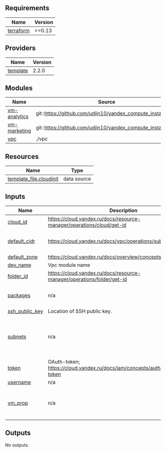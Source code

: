 ## Requirements

| Name | Version |
|------|---------|
| <a name="requirement_terraform"></a> [terraform](#requirement\_terraform) | >=0.13 |

## Providers

| Name | Version |
|------|---------|
| <a name="provider_template"></a> [template](#provider\_template) | 2.2.0 |

## Modules

| Name | Source | Version |
|------|--------|---------|
| <a name="module_vm-analytics"></a> [vm-analytics](#module\_vm-analytics) | git::https://github.com/udjin10/yandex_compute_instance.git | main |
| <a name="module_vm-marketing"></a> [vm-marketing](#module\_vm-marketing) | git::https://github.com/udjin10/yandex_compute_instance.git | main |
| <a name="module_vpc"></a> [vpc](#module\_vpc) | ./vpc | n/a |

## Resources

| Name | Type |
|------|------|
| [template_file.cloudinit](https://registry.terraform.io/providers/hashicorp/template/latest/docs/data-sources/file) | data source |

## Inputs

| Name | Description | Type | Default | Required |
|------|-------------|------|---------|:--------:|
| <a name="input_cloud_id"></a> [cloud\_id](#input\_cloud\_id) | https://cloud.yandex.ru/docs/resource-manager/operations/cloud/get-id | `string` | n/a | yes |
| <a name="input_default_cidr"></a> [default\_cidr](#input\_default\_cidr) | https://cloud.yandex.ru/docs/vpc/operations/subnet-create | `list(string)` | <pre>[<br>  "10.0.1.0/24"<br>]</pre> | no |
| <a name="input_default_zone"></a> [default\_zone](#input\_default\_zone) | https://cloud.yandex.ru/docs/overview/concepts/geo-scope | `string` | `"ru-central1-a"` | no |
| <a name="input_dev_name"></a> [dev\_name](#input\_dev\_name) | Vpc module name | `string` | `"develop"` | no |
| <a name="input_folder_id"></a> [folder\_id](#input\_folder\_id) | https://cloud.yandex.ru/docs/resource-manager/operations/folder/get-id | `string` | n/a | yes |
| <a name="input_packages"></a> [packages](#input\_packages) | n/a | `list(any)` | <pre>[<br>  "nginx"<br>]</pre> | no |
| <a name="input_ssh_public_key"></a> [ssh\_public\_key](#input\_ssh\_public\_key) | Location of SSH public key. | `string` | n/a | yes |
| <a name="input_subnets"></a> [subnets](#input\_subnets) | n/a | <pre>list(object({<br>    zone = string,<br>    cidr = string<br>  }))</pre> | <pre>[<br>  {<br>    "cidr": "10.0.1.0/24",<br>    "zone": "ru-central1-a"<br>  }<br>]</pre> | no |
| <a name="input_token"></a> [token](#input\_token) | OAuth-token; https://cloud.yandex.ru/docs/iam/concepts/authorization/oauth-token | `string` | n/a | yes |
| <a name="input_username"></a> [username](#input\_username) | n/a | `string` | n/a | yes |
| <a name="input_vm_prop"></a> [vm\_prop](#input\_vm\_prop) | n/a | <pre>map(object({ env_name = string, subnet_zones = list(string),<br>    inst_name = string, inst_count = number, image_family = string, pub_ip = bool,<br>  labels = map(string) }))</pre> | n/a | yes |

## Outputs

No outputs.
